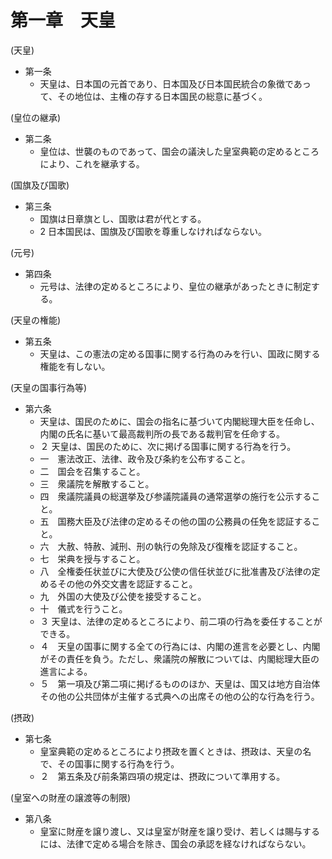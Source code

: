 # 第一章　天皇

(天皇)

- 第一条
    - 天皇は、日本国の元首であり、日本国及び日本国民統合の象徴であって、その地位は、主権の存する日本国民の総意に基づく。

(皇位の継承)

- 第二条
    - 皇位は、世襲のものであって、国会の議決した皇室典範の定めるところにより、これを継承する。

(国旗及び国歌)

- 第三条
    - 国旗は日章旗とし、国歌は君が代とする。
    - 2 日本国民は、国旗及び国歌を尊重しなければならない。

(元号)

- 第四条
    - 元号は、法律の定めるところにより、皇位の継承があったときに制定する。

(天皇の権能)

- 第五条
    - 天皇は、この憲法の定める国事に関する行為のみを行い、国政に関する権能を有しない。

(天皇の国事行為等)

- 第六条
    - 天皇は、国民のために、国会の指名に基づいて内閣総理大臣を任命し、内閣の氏名に基いて最高裁判所の長である裁判官を任命する。
    - ２ 天皇は、国民のために、次に掲げる国事に関する行為を行う。
    - 一　憲法改正、法律、政令及び条約を公布すること。
    - 二　国会を召集すること。
    - 三　衆議院を解散すること。
    - 四　衆議院議員の総選挙及び参議院議員の通常選挙の施行を公示すること。
    - 五　国務大臣及び法律の定めるその他の国の公務員の任免を認証すること。
    - 六　大赦、特赦、減刑、刑の執行の免除及び復権を認証すること。
    - 七　栄典を授与すること。
    - 八　全権委任状並びに大使及び公使の信任状並びに批准書及び法律の定めるその他の外交文書を認証すること。
    - 九　外国の大使及び公使を接受すること。
    - 十　儀式を行うこと。
    - ３ 天皇は、法律の定めるところにより、前二項の行為を委任することができる。
    - ４　天皇の国事に関する全ての行為には、内閣の進言を必要とし、内閣がその責任を負う。ただし、衆議院の解散については、内閣総理大臣の進言による。
    - ５　第一項及び第二項に掲げるもののほか、天皇は、国又は地方自治体その他の公共団体が主催する式典への出席その他の公的な行為を行う。

(摂政)

- 第七条
    - 皇室典範の定めるところにより摂政を置くときは、摂政は、天皇の名で、その国事に関する行為を行う。
    - ２　第五条及び前条第四項の規定は、摂政について準用する。

(皇室への財産の譲渡等の制限)

- 第八条
    - 皇室に財産を譲り渡し、又は皇室が財産を譲り受け、若しくは賜与するには、法律で定める場合を除き、国会の承認を経なければならない。
